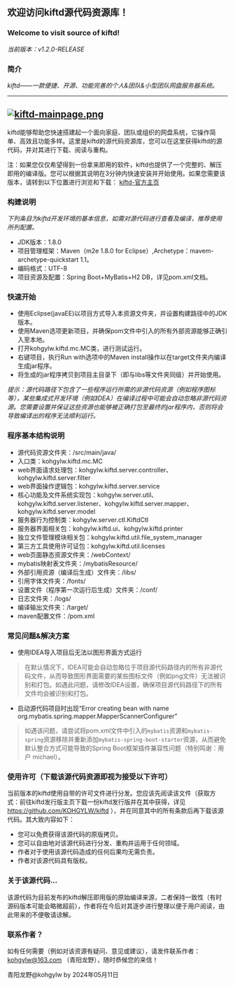 ## 欢迎访问kiftd源代码资源库！
### Welcome to visit source of kiftd!

_当前版本：v1.2.0-RELEASE_

### 简介
_kiftd——一款便捷、开源、功能完善的个人&团队&小型团队网盘服务器系统。_

------
[![kiftd-mainpage.png](https://i.postimg.cc/gjyQRFVZ/kiftd-mainpage.png)](https://postimg.cc/dZ15PfSs)
------

kiftd能够帮助您快速搭建起一个面向家庭、团队或组织的网盘系统，它操作简单、高效且功能多样。这里是kiftd的源代码资源库，您可以在这里获得kiftd的源代码，并对其进行下载、阅读与重构。

注：如果您仅仅希望得到一份拿来即用的软件，kiftd也提供了一个完整的、解压即用的编译版。您可以根据其说明在3分钟内快速安装并开始使用。如果您需要该版本，请转到以下位置进行浏览和下载：
[kiftd-官方主页](https://kohgylw.github.io/)


### 构建说明
_下列条目为kiftd开发环境的基本信息，如需对源代码进行查看及编译，推荐使用所列配置。_
+ JDK版本：1.8.0
+ 项目管理框架：Maven（m2e 1.8.0 for Eclipse）,Archetype：mavem-archetype-quickstart 1.1。
+ 编码格式：UTF-8
+ 项目资源及配置：Spring Boot+MyBatis+H2 DB，详见pom.xml文档。

### 快速开始
+ 使用Eclipse(javaEE)以项目方式导入本资源文件夹，并设置构建路径中的JDK版本。
+ 使用Maven选项更新项目，并确保pom文件中引入的所有外部资源能够正确引入至本地。
+ 打开kohgylw.kiftd.mc.MC类，进行测试运行。
+ 右键项目，执行Run with选项中的Maven install操作以在target文件夹内编译生成jar程序。
+ 将生成的jar程序拷贝到项目主目录下（即与libs等文件夹同级）并开始使用。

_提示：源代码路径下包含了一些程序运行所需的非源代码资源（例如程序图标等），某些集成式开发环境（例如IDEA）在编译过程中可能会自动忽略非源代码资源。您需要设置并保证这些资源也能够被正确打包至最终的jar程序内，否则将会导致编译出的程序无法顺利运行。_

### 程序基本结构说明
+ 源代码资源文件夹：/src/main/java/
+ 入口类：kohgylw.kiftd.mc.MC
+ web界面请求处理包：kohgylw.kiftd.server.controller、kohgylw.kiftd.server.filter
+ web界面操作逻辑包：kohgylw.kiftd.server.service
+ 核心功能及文件系统实现包：kohgylw.server.util、kohgylw.kiftd.server.listener、kohgylw.kiftd.server.mapper、kohgylw.kiftd.server.model
+ 服务器行为控制类：kohgylw.server.ctl.KiftdCtl
+ 服务器界面相关包：kohgylw.kiftd.ui、kohgylw.kiftd.printer
+ 独立文件管理模块相关包：kohgylw.kiftd.util.file_system_manager
+ 第三方工具使用许可证包：kohgylw.kiftd.util.licenses
+ web页面静态资源文件夹：/webContext/
+ mybatis映射表文件夹：/mybatisResource/
+ 外部引用资源（编译后生成）文件夹：/libs/
+ 引用字体文件夹：/fonts/
+ 设置文件（程序第一次运行后生成）文件夹：/conf/
+ 日志文件夹：/logs/
+ 编译输出文件夹：/target/
+ maven配置文件：/pom.xml

### 常见问题&解决方案
+ 使用IDEA导入项目后无法以图形界面方式运行
> 在默认情况下，IDEA可能会自动忽略位于项目源代码路径内的所有非源代码文件，从而导致图形界面需要的某些图标文件（例如png文件）无法被识别和打包。如遇此问题，请修改IDEA设置，确保项目源代码路径下的所有文件均会被识别和打包。

+ 启动源代码项目时出现“Error creating bean with name org.mybatis.spring.mapper.MapperScannerConfigurer”
> 如遇该问题，请尝试将pom.xml文件中引入的`mybatis`资源和`mybatis-spring`资源移除并重新添加`mybatis-spring-boot-starter`资源，从而避免默认整合方式可能导致的Spring Boot框架插件兼容性问题（特别鸣谢：用户 michael）。

### 使用许可（下载该源代码资源即视为接受以下许可）
当前版本的kiftd使用自带的许可文件进行分发。您应该先阅读该文件（获取方式：前往kiftd发行版主页下载一份kiftd发行版并在其中获得，详见 https://github.com/KOHGYLW/kiftd ），并在同意其中的所有条款后再下载该源代码。其大致内容如下：

+ 您可以免费获得该源代码的原版拷贝。
+ 您可以自由地对该源代码进行分发、重构并运用于任何领域。
+ 作者对于使用该源代码造成的任何后果均无需负责。
+ 作者对该源代码具有版权。

### 关于该源代码...
该源代码为目前发布的kiftd解压即用版的原始编译来源，二者保持一致性（有时源码版本可能会略微超前），作者将在今后对其逐步进行整理以便于用户阅读，由此带来的不便敬请谅解。

### 联系作者？
如有任何需要（例如对该资源有疑问、意见或建议），请发件联系作者： kohgylw@163.com （青阳龙野），随时恭候您的来信！

青阳龙野@kohgylw by 2024年05月11日

